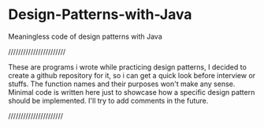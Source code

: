 # Design-Patterns-with-Java
Meaningless code of design patterns with Java


///////////////////////

These are programs i wrote while practicing design patterns, I decided to create
a github repository for it, so i can get a quick look before interview or stuffs.
The function names and their purposes won't make any sense. Minimal code is written
here just to showcase how a specific design pattern should be implemented. I'll try to
add comments in the future.

//////////////////////
